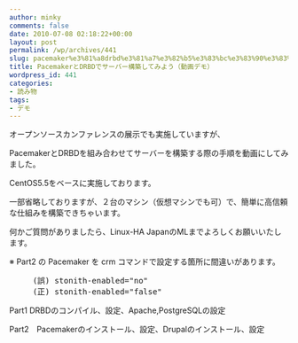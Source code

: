 ```yaml
---
author: minky
comments: false
date: 2010-07-08 02:18:22+00:00
layout: post
permalink: /wp/archives/441
slug: pacemaker%e3%81%a8drbd%e3%81%a7%e3%82%b5%e3%83%bc%e3%83%90%e3%83%bc%e6%a7%8b%e7%af%89%e3%81%97%e3%81%a6%e3%81%bf%e3%82%88%e3%81%86%e3%80%80%ef%bc%88%e3%83%87%e3%83%a2%ef%bc%89
title: PacemakerとDRBDでサーバー構築してみよう（動画デモ）
wordpress_id: 441
categories:
- 読み物
tags:
- デモ
---
```


オープンソースカンファレンスの展示でも実施していますが、





PacemakerとDRBDを組み合わせてサーバーを構築する際の手順を動画にしてみました。





CentOS5.5をベースに実施しております。





一部省略しておりますが、２台のマシン（仮想マシンでも可）で、簡単に高信頼な仕組みを構築できちゃいます。





何かご質問がありましたら、Linux-HA JapanのMLまでよろしくお願いいたします。





  






※ Part2 の Pacemaker を crm コマンドで設定する箇所に間違いがあります。



<pre>     (誤) stonith-enabled="no"
     (正) stonith-enabled="false"</pre>





  






Part1 DRBDのコンパイル、設定、Apache,PostgreSQLの設定













  






Part2　Pacemakerのインストール、設定、Drupalのインストール、設定








